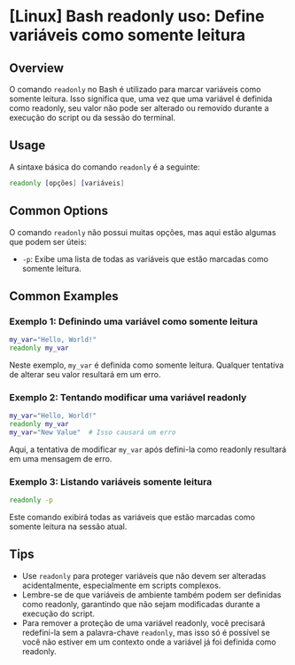 # [Linux] Bash readonly uso: Define variáveis como somente leitura

## Overview
O comando `readonly` no Bash é utilizado para marcar variáveis como somente leitura. Isso significa que, uma vez que uma variável é definida como readonly, seu valor não pode ser alterado ou removido durante a execução do script ou da sessão do terminal.

## Usage
A sintaxe básica do comando `readonly` é a seguinte:

```bash
readonly [opções] [variáveis]
```

## Common Options
O comando `readonly` não possui muitas opções, mas aqui estão algumas que podem ser úteis:

- `-p`: Exibe uma lista de todas as variáveis que estão marcadas como somente leitura.

## Common Examples

### Exemplo 1: Definindo uma variável como somente leitura
```bash
my_var="Hello, World!"
readonly my_var
```
Neste exemplo, `my_var` é definida como somente leitura. Qualquer tentativa de alterar seu valor resultará em um erro.

### Exemplo 2: Tentando modificar uma variável readonly
```bash
my_var="Hello, World!"
readonly my_var
my_var="New Value"  # Isso causará um erro
```
Aqui, a tentativa de modificar `my_var` após defini-la como readonly resultará em uma mensagem de erro.

### Exemplo 3: Listando variáveis somente leitura
```bash
readonly -p
```
Este comando exibirá todas as variáveis que estão marcadas como somente leitura na sessão atual.

## Tips
- Use `readonly` para proteger variáveis que não devem ser alteradas acidentalmente, especialmente em scripts complexos.
- Lembre-se de que variáveis de ambiente também podem ser definidas como readonly, garantindo que não sejam modificadas durante a execução do script.
- Para remover a proteção de uma variável readonly, você precisará redefini-la sem a palavra-chave `readonly`, mas isso só é possível se você não estiver em um contexto onde a variável já foi definida como readonly.